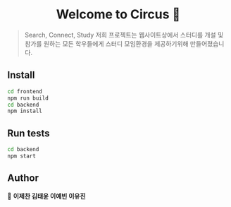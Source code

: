 <h1 align="center">Welcome to Circus 👋</h1>
<p>
</p>

> Search, Connect, Study 저희 프로젝트는 웹사이트상에서 스터디를 개설 및 참가를 원하는 모든 학우들에게 스터디 모임환경을 제공하기위해 만들어졌습니다.

## Install

```sh
cd frontend
npm run build
cd backend
npm install
```

## Run tests

```sh
cd backend
npm start
```

## Author

👤 **이제찬 김태윤 이예빈 이유진**
